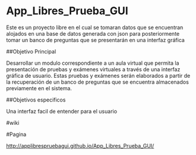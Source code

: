 # App_Libres_Prueba_GUI
Este es un proyecto libre en el cual se tomaran datos que se encuentran alojados en una base de datos generada con json para posteriormente tomar un banco de preguntas que se presentarán en una interfaz gráfica


##Objetivo Principal

Desarrollar un modulo correspondiente a un aula virtual que permita la presentación de pruebas y  exámenes virtuales a través de una interfaz gráfica de usuario. Estas pruebas y exámenes  serán elaborados a partir de la recuperación de un banco de preguntas que se encuentra almacenados previamente en el sistema.   


##Objetivos especificos

Una interfaz facil de entender para el usuario


#wiki

#Pagina 

http://applibrespruebagui.github.io/App_Libres_Prueba_GUI/




